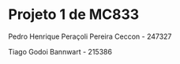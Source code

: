 # Projeto 1 de MC833

Pedro Henrique Peraçoli Pereira Ceccon - 247327

Tiago Godoi Bannwart - 215386
